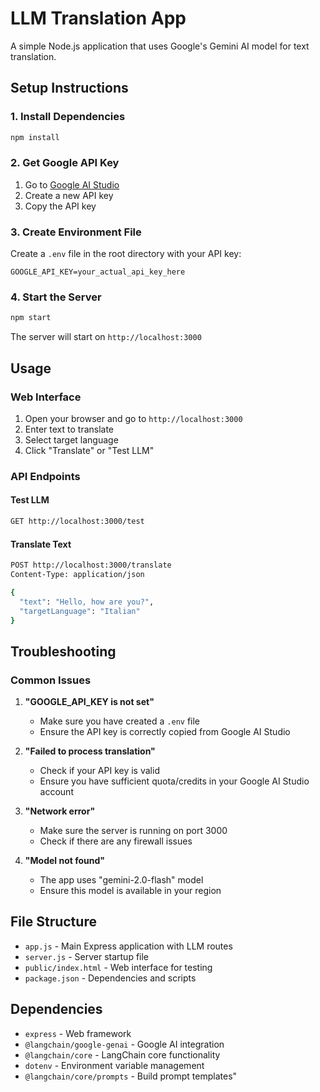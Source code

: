 # LLM Translation App

A simple Node.js application that uses Google's Gemini AI model for text translation.

## Setup Instructions

### 1. Install Dependencies
```bash
npm install
```

### 2. Get Google API Key
1. Go to [Google AI Studio](https://makersuite.google.com/app/apikey)
2. Create a new API key
3. Copy the API key

### 3. Create Environment File
Create a `.env` file in the root directory with your API key:
```
GOOGLE_API_KEY=your_actual_api_key_here
```

### 4. Start the Server
```bash
npm start
```

The server will start on `http://localhost:3000`

## Usage

### Web Interface
1. Open your browser and go to `http://localhost:3000`
2. Enter text to translate
3. Select target language
4. Click "Translate" or "Test LLM"

### API Endpoints

#### Test LLM
```bash
GET http://localhost:3000/test
```

#### Translate Text
```bash
POST http://localhost:3000/translate
Content-Type: application/json

{
  "text": "Hello, how are you?",
  "targetLanguage": "Italian"
}
```

## Troubleshooting

### Common Issues

1. **"GOOGLE_API_KEY is not set"**
   - Make sure you have created a `.env` file
   - Ensure the API key is correctly copied from Google AI Studio

2. **"Failed to process translation"**
   - Check if your API key is valid
   - Ensure you have sufficient quota/credits in your Google AI Studio account

3. **"Network error"**
   - Make sure the server is running on port 3000
   - Check if there are any firewall issues

4. **"Model not found"**
   - The app uses "gemini-2.0-flash" model
   - Ensure this model is available in your region

## File Structure

- `app.js` - Main Express application with LLM routes
- `server.js` - Server startup file
- `public/index.html` - Web interface for testing
- `package.json` - Dependencies and scripts

## Dependencies

- `express` - Web framework
- `@langchain/google-genai` - Google AI integration
- `@langchain/core` - LangChain core functionality
- `dotenv` - Environment variable management
- `@langchain/core/prompts` - Build prompt templates"
